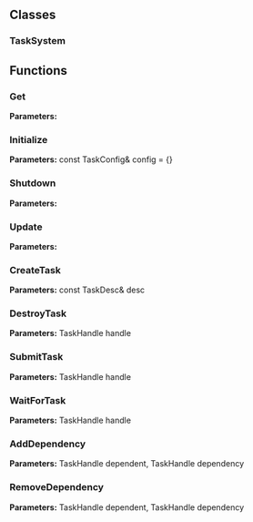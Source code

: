 
## Classes

### TaskSystem




## Functions

### Get



**Parameters:** 

### Initialize



**Parameters:** const TaskConfig& config = {}

### Shutdown



**Parameters:** 

### Update



**Parameters:** 

### CreateTask



**Parameters:** const TaskDesc& desc

### DestroyTask



**Parameters:** TaskHandle handle

### SubmitTask



**Parameters:** TaskHandle handle

### WaitForTask



**Parameters:** TaskHandle handle

### AddDependency



**Parameters:** TaskHandle dependent, TaskHandle dependency

### RemoveDependency



**Parameters:** TaskHandle dependent, TaskHandle dependency
